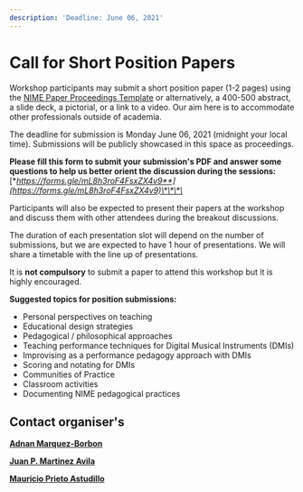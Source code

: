 ```yaml
---
description: 'Deadline: June 06, 2021'
---
```


# Call for Short Position Papers

Workshop participants may submit a short position paper \(1-2 pages\) using the [NIME Paper Proceedings Template](https://github.com/psxjpm/pedagogies/raw/main/NIME_Submission_Templates.zip) or alternatively, a 400-500 abstract, a slide deck, a pictorial, or a link to a video. Our aim here is to accommodate other professionals outside of academia.

The deadline for submission is Monday June 06, 2021 \(midnight your local time\). Submissions will be publicly showcased in this space as proceedings. 

**Please fill this form to submit your submission's PDF and answer some questions to help us better orient the discussion during the sessions:** [**https://forms.gle/mL8h3roF4FsxZX4v9**](https://forms.gle/mL8h3roF4FsxZX4v9)\*\*\*\*

Participants will also be expected to present their papers at the workshop and discuss them with other attendees during the breakout discussions. 

The duration of each presentation slot will depend on the number of submissions, but we are expected to have 1 hour of presentations. We will share a timetable with the line up of presentations.

It is **not compulsory** to submit a paper to attend this workshop but it is highly encouraged.

**Suggested topics for position submissions:**

* Personal perspectives on teaching
* Educational design strategies
* Pedagogical / philosophical approaches
* Teaching performance techniques for Digital Musical Instruments \(DMIs\) 
* Improvising as a performance pedagogy approach with DMIs 
* Scoring and notating for DMIs 
* Communities of Practice 
* Classroom activities
* Documenting NIME pedagogical practices

## **Contact organiser's**

[**Adnan Marquez-Borbon**](mailto:adnan.marquez@uabc.edu.mx)

[**Juan P. Martinez Avila**](mailto:psxjpma@nott.ac.uk)

[**Mauricio Prieto Astudillo**](mailto:jose.mauricio.prieto.astudillo@uabc.edu.mx)

